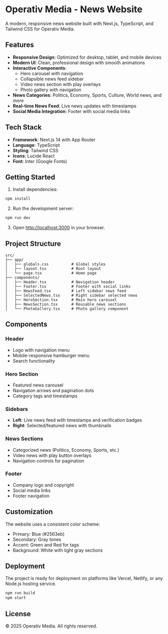 # Operativ Media - News Website

A modern, responsive news website built with Next.js, TypeScript, and Tailwind CSS for Operativ Media.

## Features

- **Responsive Design**: Optimized for desktop, tablet, and mobile devices
- **Modern UI**: Clean, professional design with smooth animations
- **Interactive Components**: 
  - Hero carousel with navigation
  - Collapsible news feed sidebar
  - Video news section with play overlays
  - Photo gallery with navigation
- **News Categories**: Politics, Economy, Sports, Culture, World news, and more
- **Real-time News Feed**: Live news updates with timestamps
- **Social Media Integration**: Footer with social media links

## Tech Stack

- **Framework**: Next.js 14 with App Router
- **Language**: TypeScript
- **Styling**: Tailwind CSS
- **Icons**: Lucide React
- **Font**: Inter (Google Fonts)

## Getting Started

1. Install dependencies:
```bash
npm install
```

2. Run the development server:
```bash
npm run dev
```

3. Open [http://localhost:3000](http://localhost:3000) in your browser.

## Project Structure

```
src/
├── app/
│   ├── globals.css          # Global styles
│   ├── layout.tsx           # Root layout
│   └── page.tsx             # Home page
├── components/
│   ├── Header.tsx           # Navigation header
│   ├── Footer.tsx           # Footer with social links
│   ├── NewsFeed.tsx         # Left sidebar news feed
│   ├── SelectedNews.tsx     # Right sidebar selected news
│   ├── HeroSection.tsx      # Main hero carousel
│   ├── NewsSection.tsx      # Reusable news sections
│   └── PhotoGallery.tsx     # Photo gallery component
```

## Components

### Header
- Logo with navigation menu
- Mobile-responsive hamburger menu
- Search functionality

### Hero Section
- Featured news carousel
- Navigation arrows and pagination dots
- Category tags and timestamps

### Sidebars
- **Left**: Live news feed with timestamps and verification badges
- **Right**: Selected/featured news with thumbnails

### News Sections
- Categorized news (Politics, Economy, Sports, etc.)
- Video news with play button overlays
- Navigation controls for pagination

### Footer
- Company logo and copyright
- Social media links
- Footer navigation

## Customization

The website uses a consistent color scheme:
- Primary: Blue (#2563eb)
- Secondary: Gray tones
- Accent: Green and Red for tags
- Background: White with light gray sections

## Deployment

The project is ready for deployment on platforms like Vercel, Netlify, or any Node.js hosting service.

```bash
npm run build
npm start
```

## License

© 2025 Operativ Media. All rights reserved.